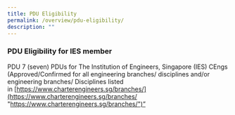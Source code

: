 ```yaml
---
title: PDU Eligibility
permalink: /overview/pdu-eligibility/
description: ""
---
```

### PDU Eligibility for IES member

PDU 7 (seven) PDUs for The Institution of Engineers, Singapore (IES) CEngs (Approved/Confirmed for all engineering branches/ disciplines and/or engineering branches/ Disciplines listed in [https://www.charterengineers.sg/branches/](https://www.charterengineers.sg/branches/ "https://www.charterengineers.sg/branches/")”